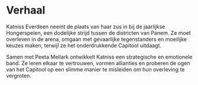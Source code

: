 # Verhaal

Katniss Everdeen neemt de plaats van haar zus in bij de jaarlijkse Hongerspelen, een dodelijke strijd tussen de districten van Panem. Ze moet overleven in de arena, omgaan met gevaarlijke tegenstanders en moeilijke keuzes maken, terwijl ze het onderdrukkende Capitool uitdaagt.

Samen met Peeta Mellark ontwikkelt Katniss een strategische en emotionele band. Ze leren elkaar te vertrouwen, vormen allianties en proberen de ogen van het Capitool op een slimme manier te misleiden om hun overleving te vergroten.